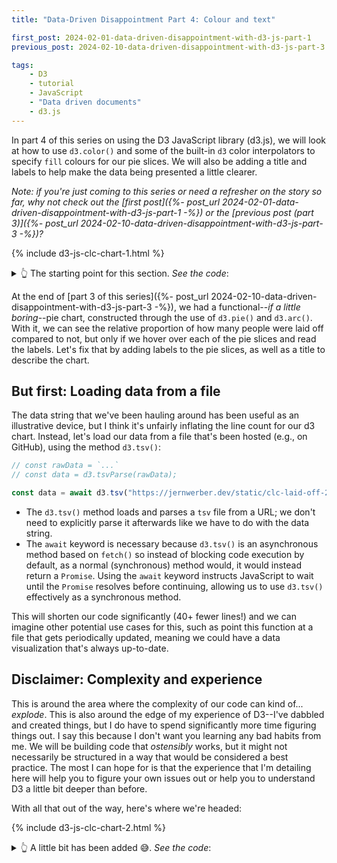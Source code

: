 ```yaml
---
title: "Data-Driven Disappointment Part 4: Colour and text"

first_post: 2024-02-01-data-driven-disappointment-with-d3-js-part-1
previous_post: 2024-02-10-data-driven-disappointment-with-d3-js-part-3

tags:
    - D3
    - tutorial
    - JavaScript
    - "Data driven documents"
    - d3.js
---
```


In part 4 of this series on using the D3 JavaScript library (d3.js), we will look at how to use `d3.color()` and some of the built-in `d3` color interpolators to specify `fill` colours for our pie slices. We will also be adding a title and labels to help make the data being presented a little clearer.

_Note: if you're just coming to this series or need a refresher on the story so far, why not check out the [first post]({%- post_url 2024-02-01-data-driven-disappointment-with-d3-js-part-1 -%}) or the [previous post (part 3)]({%- post_url 2024-02-10-data-driven-disappointment-with-d3-js-part-3 -%})?_

{% include d3-js-clc-chart-1.html %}

<details><summary>👆 The starting point for this section. <em>See the code</em>:</summary>
<div markdown="1">
```html
{% include d3-js-clc-chart-1.html %}
```
</div>
</details>

At the end of [part 3 of this series]({%- post_url 2024-02-10-data-driven-disappointment-with-d3-js-part-3 -%}), we had a functional--_if a little boring_--pie chart, constructed through the use of `d3.pie()` and `d3.arc()`. With it, we can see the relative proportion of how many people were laid off compared to not, but only if we hover over each of the pie slices and read the labels. Let's fix that by adding labels to the pie slices, as well as a title to describe the chart.

## But first: Loading data from a file

The data string that we've been hauling around has been useful as an illustrative device, but I think it's unfairly inflating the line count for our d3 chart. Instead, let's load our data from a file that's been hosted (e.g., on GitHub), using the method `d3.tsv()`:

```javascript
// const rawData = `...`
// const data = d3.tsvParse(rawData);

const data = await d3.tsv("https://jernwerber.dev/static/clc-laid-off-2024-01-20.tsv");
```

- The `d3.tsv()` method loads and parses a `tsv` file from a URL; we don't need to explicitly parse it afterwards like we have to do with the data string.
- The `await` keyword is necessary because `d3.tsv()` is an asynchronous method based on `fetch()` so instead of blocking code execution by default, as a normal (synchronous) method would, it would instead return a `Promise`. Using the `await` keyword instructs JavaScript to wait until the `Promise` resolves before continuing, allowing us to use `d3.tsv()` effectively as a synchronous method.

This will shorten our code significantly (40+ fewer lines!) and we can imagine other potential use cases for this, such as point this function at a file that gets periodically updated, meaning we could have a data visualization that's always up-to-date.

## Disclaimer: Complexity and experience

This is around the area where the complexity of our code can kind of... _explode_. This is also around the edge of my experience of D3--I've dabbled and created things, but I do have to spend significantly more time figuring things out. I say this because I don't want you learning any bad habits from me. We will be building code that _ostensibly_ works, but it might not necessarily be structured in a way that would be considered a best practice. The most I can hope for is that the experience that I'm detailing here will help you to figure your own issues out or help you to understand D3 a little bit deeper than before.

With all that out of the way, here's where we're headed:

{% include d3-js-clc-chart-2.html %}

<details><summary>👆 A little bit has been added 😅. <em>See the code</em>:</summary>
<div markdown="1">
```html
{% include d3-js-clc-chart-2.html %}
```
</div>
</details>
